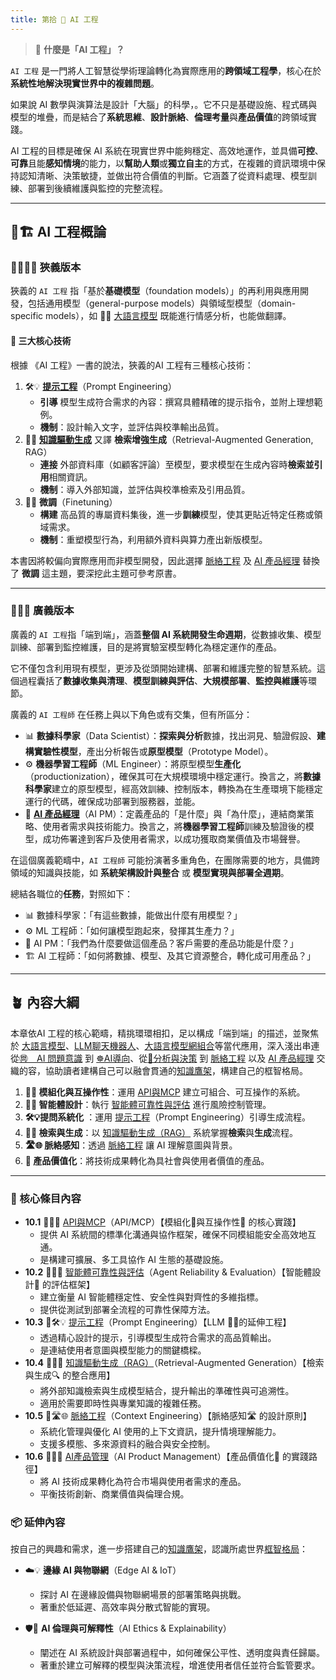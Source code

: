 ```yaml
---
title: 第拾 🌉 AI 工程
---
```

> 🌉 **什麼是「AI 工程」？**

`AI 工程` 是一門將人工智慧從學術理論轉化為實際應用的**跨領域工程學**，核心在於**系統性地解決現實世界中的複雜問題**。

如果說 AI 數學與演算法是設計「大腦」的科學，。它不只是基礎設施、程式碼與模型的堆疊，而是結合了**系統思維**、**設計脈絡**、**倫理考量**與**產品價值**的跨領域實踐。

AI 工程的目標是確保 AI 系統在現實世界中能夠穩定、高效地運作，並具備**可控**、**可靠**且能**感知情境**的能力，以**幫助人類**或**獨立自主**的方式，在複雜的資訊環境中保持認知清晰、決策敏捷，並做出符合價值的判斷。它涵蓋了從資料處理、模型訓練、部署到後續維護與監控的完整流程。

***

## 🌉🏗️ AI 工程概論

### 🧞‍♀️🔗🎁 狹義版本

狹義的 `AI 工程` 指「基於**基礎模型**（foundation models）」的再利用與應用開發，包括通用模型（general-purpose models）與領域型模型（domain-specific models），如 🧞‍♀️ [大語言模型](02-07-large_language_models.zh-hant) 既能進行情感分析，也能做翻譯。

#### 🔑 三大核心技術

根據 《AI 工程》一書的說法，狹義的AI 工程有三種核心技術：

1. 🛠️💡 **[提示工程](10-03-prompt_engineering.zh-hant)**（Prompt Engineering）  
   - **引導** 模型生成符合需求的內容：撰寫具體精確的提示指令，並附上理想範例。  
   - **機制**：設計輸入文字，並評估與校準輸出品質。
1. 🔗📝 **[知識驅動生成](10-04-retrieval_augmented_generation.zh-hant)** 又譯 **檢索增強生成**（Retrieval-Augmented Generation, RAG）  
   - **連接** 外部資料庫（如顧客評論）至模型，要求模型在生成內容時**檢索並引用**相關資訊。  
   - **機制**：導入外部知識，並評估與校準檢索及引用品質。
3. 🧹🧩 **微調**（Finetuning）  
   - **構建** 高品質的專屬資料集後，進一步**訓練**模型，使其更貼近特定任務或領域需求。  
   - **機制**：重塑模型行為，利用額外資料與算力產出新版模型。

本書因將較偏向實際應用而非模型開發，因此選擇 [脈絡工程](10-05-context_engineering.zh-hant) 及 [AI 產品經理](10-06-AI_PM.zh-hant) 替換了 **微調** 這主題，要深挖此主題可參考原書。

---

### 🌉🔗🎁 廣義版本

廣義的 `AI 工程`指「端到端」，涵蓋**整個 AI 系統開發生命週期**，從數據收集、模型訓練、部署到監控維護，目的是將實驗室模型轉化為穩定運作的產品。

它不僅包含利用現有模型，更涉及從頭開始建構、部署和維護完整的智慧系統。這個過程囊括了**數據收集與清理**、**模型訓練與評估**、**大規模部署**、**監控與維護**等環節。

廣義的 `AI 工程師` 在任務上與以下角色或有交集，但有所區分：

- 📊 **數據科學家**（Data Scientist）：**探索與分析**數據，找出洞見、驗證假設、**建構實驗性模型**，產出分析報告或**原型模型**（Prototype Model）。
- ⚙️ **機器學習工程師**（ML Engineer）：將原型模型**生產化**（productionization），確保其可在大規模環境中穩定運行。換言之，將**數據科學家**建立的原型模型，經高效訓練、控制版本，轉換為在生產環境下能穩定運行的代碼，確保成功部署到服務器，並能。
- 🎁 **[AI 產品經理](10-06-AI_PM.zh-hant)**（AI PM）：定義產品的「是什麼」與「為什麼」，連結商業策略、使用者需求與技術能力。換言之，將**機器學習工程師**訓練及驗證後的模型，成功佈署達到客戶及使用者需求，以成功獲取商業價值及市場聲譽。

在這個廣義範疇中，`AI 工程師` 可能扮演著多重角色，在團隊需要的地方，具備跨領域的知識與技能，如 **系統架構設計與整合** 或 **模型實現與部署全週期**。

總結各職位的**任務**，對照如下：  
  - 📊 數據科學家：「有這些數據，能做出什麼有用模型？」  
  - ⚙️ ML 工程師：「如何讓模型跑起來，發揮其生產力？」  
  - 🎁 AI PM：「我們為什麼要做這個產品？客戶需要的產品功能是什麼？」
  - 🏗️ AI 工程師：「如何將數據、模型、及其它資源整合，轉化成可用產品？」  

---
## 🪴 內容大綱

本章依AI 工程的核心範疇，精挑環環相扣，足以構成「端到端」的描述，並聚焦於 [大語言模型](02-07-large_language_models.zh-hant)、[LLM聊天機器人](04-02-llm_chatbots.zh-hant)、[大語言模型網組合](04-06-llm_webassembly.zh-hant.md)等當代應用，深入淺出串連從[㉄　AI 問題意識](01----problematics.zh-hant) 到 [☸AI導向](05----ai_orientations.zh-hant)、從[🔷分析與決策](06----ai_analytic_form_decision.zh-hant) 到 [脈絡工程](10-05-context_engineering.zh-hant) 以及 [AI 產品經理](10-06-AI_PM.zh-hant) 交織的容，協助讀者建構自己可以融會貫通的[知識鷹架](notes-action.zh-hant)，構建自己的框智格局。

1. **🔗🔐 模組化與互操作性**：運用 [API與MCP](10-01-API_MCP.zh-hant) 建立可組合、可互操作的系統。  
2. **🤖🚨 智能體設計**：執行 [智能體可靠性與評估](10-02-agent_reliability_evaluation.zh-hant.md) 進行風險控制管理。  
3. **🛠️💡提問系統化** ：運用 [提示工程](10-03-prompt_engineering.zh-hant.md)（Prompt Engineering）引導生成流程。
4.  **🔗📝 檢索與生成**：以 [知識驅動生成（RAG）](10-04-retrieval_augmented_generation.zh-hant.md) 系統掌握**檢索**與**生成**流程。  
5.  **🛣🌐 脈絡感知**：透過 [脈絡工程](10-05-context_engineering.zh-hant.md) 讓 AI 理解意圖與背景。  
6.  **🎁 產品價值化**：將技術成果轉化為具社會與使用者價值的產品。

***
### 🌰 核心條目內容

* **10.1** 🌉🔗🔐 [API與MCP](10-01-API_MCP.zh-hant.md)（API/MCP）【模組化🧩與互操作性🚀 的核心實踐】  
  - 提供 AI 系統間的標準化溝通與協作框架，確保不同模組能安全高效地互通。  
  - 是構建可擴展、多工具協作 AI 生態的基礎設施。
* **10.2** 🌉🤖🚨 [智能體可靠性與評估](10-02-agent_reliability_evaluation.zh-hant.md)（Agent Reliability & Evaluation）【智能體設計🤖 的評估框架】  
  - 建立衡量 AI 智能體穩定性、安全性與對齊性的多維指標。  
  - 提供從測試到部署全流程的可靠性保障方法。
* **10.3** 🌉🛠️💡 [提示工程](10-03-prompt_engineering.zh-hant.md)（Prompt Engineering）【LLM 😵‍💫的延伸工程】  
  - 透過精心設計的提示，引導模型生成符合需求的高品質輸出。  
  - 是連結使用者意圖與模型能力的關鍵橋樑。
* **10.4** 🌉🔗📝 [知識驅動生成（RAG）](10-04-retrieval_augmented_generation.zh-hant.md)（Retrieval-Augmented Generation）【檢索與生成🔍 的整合應用】  
  - 將外部知識檢索與生成模型結合，提升輸出的準確性與可追溯性。  
  - 適用於需要即時性與專業知識的複雜任務。
* **10.5** 🌉🛣🌐 [脈絡工程](10-05-context_engineering.zh-hant.md)（Context Engineering）【脈絡感知🛣️ 的設計原則】  
  - 系統化管理與優化 AI 使用的上下文資訊，提升情境理解能力。  
  - 支援多模態、多來源資料的融合與安全控制。
* **10.6** 🎁🚀🌱 [AI產品管理](10-06-AI_PM.zh-hant.md)（AI Product Management）【產品價值化🎁 的實踐路徑】  
  - 將 AI 技術成果轉化為符合市場與使用者需求的產品。  
  - 平衡技術創新、商業價值與倫理合規。

### 📦 延伸內容

按自己的興趣和需求，進一步搭建自己的[知識鷹架](notes-action.zh-hant)，認識所處世界[框智格局](index.zh-hant)：

- ☁️💡 **邊緣 AI 與物聯網**（Edge AI & IoT）  
  - 探討 AI 在邊緣設備與物聯網場景的部署策略與挑戰。  
  - 著重於低延遲、高效率與分散式智能的實現。  

- 🛡️📝 **AI 倫理與可解釋性**（AI Ethics & Explainability）  
  - 闡述在 AI 系統設計與部署過程中，如何確保公平性、透明度與責任歸屬。  
  - 著重於建立可解釋的模型與決策流程，增進使用者信任並符合監管要求。  
